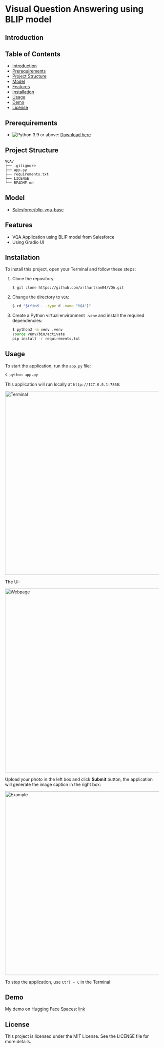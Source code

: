 # Visual Question Answering using BLIP model

## Introduction



## Table of Contents

- [Introduction](#introduction)
- [Prerequirements](#prerequirements)
- [Project Structure](#project-structure)
- [Model](#model)
- [Features](#features)
- [Installation](#installation)
- [Usage](#usage)
- [Demo](#demo)
- [License](#license)

## Prerequirements

- ![Python 3.9](https://img.shields.io/badge/Python-3.9-blue) or above: [Download here](https://python.org/downloads)

## Project Structure

```
VQA/
├── .gitignore
├── app.py
├── requirements.txt
├── LICENSE
└── README.md
```

## Model

- [Salesforce/blip-vqa-base](https://huggingface.co/Salesforce/blip-vqa-base)

## Features

- VQA Application using BLIP model from Salesforce
- Using Gradio UI

## Installation

To install this project, open your Terminal and follow these steps:

1. Clone the repository:

    ```sh
    $ git clone https://github.com/arthurtran04/VQA.git
    ```

2. Change the directory to `VQA`:

    ```sh
    $ cd "$(find . -type d -name "VQA")"
    ```

3. Create a Python virtual environment `.venv` and install the required dependencies:

    ```sh
    $ python3 -m venv .venv
    source venv/bin/activate
    pip install -r requirements.txt
    ```

## Usage

To start the application, run the `app.py` file:

   ```sh
   $ python app.py
   ```
This application will run locally at `http://127.0.0.1:7860`:

<img width="600rem" alt="Terminal" src="https://github.com/user-attachments/assets/f38485bb-8630-45bf-affc-e1a173f19e87"/>

The UI:

<img width="600rem" alt="Webpage" src="https://github.com/user-attachments/assets/6d013928-b0b4-4c13-b03c-6d617e692646"/>

Upload your photo in the left box and click **Submit** button, the application will generate the image caption in the right box:

<img width="600rem" alt="Example" src="https://github.com/user-attachments/assets/e39f8825-fc4d-42aa-9429-3941c2eb6014"/>

To stop the application, use `Ctrl + C` in the Terminal

## Demo

My demo on Hugging Face Spaces: [link](https://huggingface.co/spaces/josephtran04/image-captioning)

## License

This project is licensed under the MIT License. See the LICENSE file for more details.
